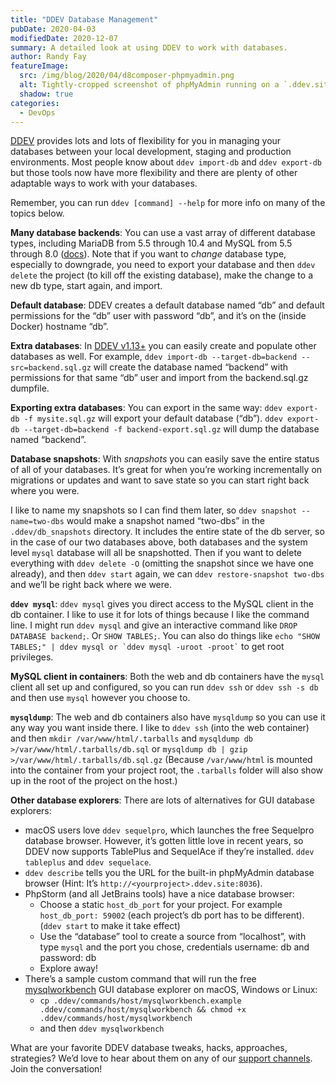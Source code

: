 ```yaml
---
title: "DDEV Database Management"
pubDate: 2020-04-03
modifiedDate: 2020-12-07
summary: A detailed look at using DDEV to work with databases.
author: Randy Fay
featureImage:
  src: /img/blog/2020/04/d8composer-phpmyadmin.png
  alt: Tightly-cropped screenshot of phpMyAdmin running on a `.ddev.site` domain in a browser window
  shadow: true
categories:
  - DevOps
---
```


[DDEV](http://github.com/ddev/ddev) provides lots and lots of flexibility for you in managing your databases between your local development, staging and production environments. Most people know about `ddev import-db` and `ddev export-db` but those tools now have more flexibility and there are plenty of other adaptable ways to work with your databases.

Remember, you can run `ddev [command] --help` for more info on many of the topics below.

**Many database backends**: You can use a vast array of different database types, including MariaDB from 5.5 through 10.4 and MySQL from 5.5 through 8.0 ([docs](https://ddev.readthedocs.io/en/stable/users/extend/database%5Ftypes/#database-server-types)). Note that if you want to _change_ database type, especially to downgrade, you need to export your database and then `ddev delete` the project (to kill off the existing database), make the change to a new db type, start again, and import.

**Default database**: DDEV creates a default database named “db” and default permissions for the “db” user with password “db”, and it’s on the (inside Docker) hostname “db”.

**Extra databases**: In [DDEV v1.13+](https://github.com/ddev/ddev/releases) you can easily create and populate other databases as well. For example, `ddev import-db --target-db=backend --src=backend.sql.gz` will create the database named “backend” with permissions for that same “db” user and import from the backend.sql.gz dumpfile.

**Exporting extra databases**: You can export in the same way: `ddev export-db -f mysite.sql.gz` will export your default database (“db”). `ddev export-db --target-db=backend -f backend-export.sql.gz` will dump the database named “backend”.

**Database snapshots**: With _snapshots_ you can easily save the entire status of all of your databases. It’s great for when you’re working incrementally on migrations or updates and want to save state so you can start right back where you were.

I like to name my snapshots so I can find them later, so `ddev snapshot --name=two-dbs` would make a snapshot named “two-dbs” in the `.ddev/db_snapshots` directory. It includes the entire state of the db server, so in the case of our two databases above, both databases and the system level `mysql` database will all be snapshotted. Then if you want to delete everything with `ddev delete -O` (omitting the snapshot since we have one already), and then `ddev start` again, we can `ddev restore-snapshot two-dbs` and we’ll be right back where we were.

**`ddev mysql`**: `ddev mysql` gives you direct access to the MySQL client in the db container. I like to use it for lots of things because I like the command line. I might run `ddev mysql` and give an interactive command like `DROP DATABASE backend;`. Or `SHOW TABLES;`. You can also do things like `` echo "SHOW TABLES;" | ddev mysql or `ddev mysql -uroot -proot` `` to get root privileges.

**MySQL client in containers**: Both the web and db containers have the `mysql` client all set up and configured, so you can run `ddev ssh` or `ddev ssh -s db` and then use `mysql` however you choose to.

**`mysqldump`**: The web and db containers also have `mysqldump` so you can use it any way you want inside there. I like to `ddev ssh` (into the web container) and then `mkdir /var/www/html/.tarballs` and `mysqldump db >/var/www/html/.tarballs/db.sql` or `mysqldump db | gzip >/var/www/html/.tarballs/db.sql.gz` (Because `/var/www/html` is mounted into the container from your project root, the `.tarballs` folder will also show up in the root of the project on the host.)

**Other database explorers**: There are lots of alternatives for GUI database explorers:

- macOS users love `ddev sequelpro`, which launches the free Sequelpro database browser. However, it’s gotten little love in recent years, so DDEV now supports TablePlus and SequelAce if they’re installed. `ddev tableplus` and `ddev sequelace`.
- `ddev describe` tells you the URL for the built-in phpMyAdmin database browser (Hint: It’s `http://<yourproject>.ddev.site:8036`).
- PhpStorm (and all JetBrains tools) have a nice database browser:
  - Choose a static `host_db_port` for your project. For example `host_db_port: 59002` (each project’s db port has to be different). (`ddev start` to make it take effect)
  - Use the “database” tool to create a source from “localhost”, with type `mysql` and the port you chose, credentials username: db and password: db
  - Explore away!
- There’s a sample custom command that will run the free [mysqlworkbench](https://dev.mysql.com/downloads/workbench/) GUI database explorer on macOS, Windows or Linux:
  - `cp .ddev/commands/host/mysqlworkbench.example .ddev/commands/host/mysqlworkbench && chmod +x .ddev/commands/host/mysqlworkbench`
  - and then `ddev mysqlworkbench`

What are your favorite DDEV database tweaks, hacks, approaches, strategies? We’d love to hear about them on any of our [support channels](https://ddev.readthedocs.io/en/stable/users/support/). Join the conversation!
